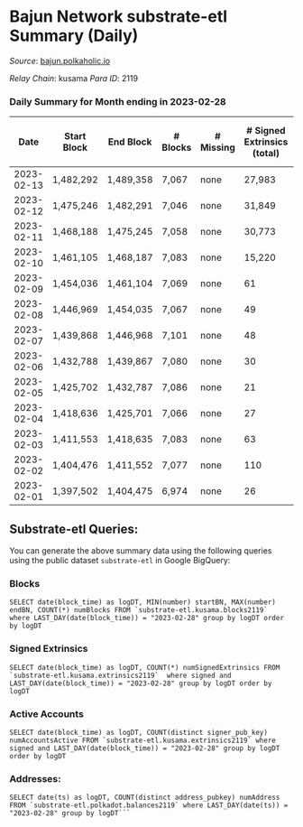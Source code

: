 # Bajun Network substrate-etl Summary (Daily)

_Source_: [bajun.polkaholic.io](https://bajun.polkaholic.io)

*Relay Chain*: kusama
*Para ID*: 2119



### Daily Summary for Month ending in 2023-02-28


| Date | Start Block | End Block | # Blocks | # Missing | # Signed Extrinsics (total) | # Active Accounts | # Addresses with Balances | # Events | # Transfers | # XCM Transfers In | # XCM Transfers Out |
| ---- | ----------- | --------- | -------- | --------- | --------------------------- | ----------------- | ------------------------- | -------- | ----------- | ------------------ | ------------------- |
| 2023-02-13 | 1,482,292 | 1,489,358 | 7,067 | none  | 27,983 | 460 |  | 190,690 | 818  |   |   |
| 2023-02-12 | 1,475,246 | 1,482,291 | 7,046 | none  | 31,849 | 578 | 5,602 | 214,735 | 1,051  |   |   |
| 2023-02-11 | 1,468,188 | 1,475,245 | 7,058 | none  | 30,773 | 649 | 5,492 | 207,995 | 1,207  |   |   |
| 2023-02-10 | 1,461,105 | 1,468,187 | 7,083 | none  | 15,220 | 474 | 5,297 | 122,730 | 3,937  |   |   |
| 2023-02-09 | 1,454,036 | 1,461,104 | 7,069 | none  | 61 | 23 | 4,645 | 16,979 | 671  |   |   |
| 2023-02-08 | 1,446,969 | 1,454,035 | 7,067 | none  | 49 | 23 | 4,384 | 14,484 | 44  |   |   |
| 2023-02-07 | 1,439,868 | 1,446,968 | 7,101 | none  | 48 | 22 | 4,362 | 14,533 | 42  |   |   |
| 2023-02-06 | 1,432,788 | 1,439,867 | 7,080 | none  | 30 | 15 | 4,342 | 14,363 | 25  |   |   |
| 2023-02-05 | 1,425,702 | 1,432,787 | 7,086 | none  | 21 | 5 | 4,338 | 14,340 | 27  |   |   |
| 2023-02-04 | 1,418,636 | 1,425,701 | 7,066 | none  | 27 | 11 | 4,326 | 14,322 | 21  |   |   |
| 2023-02-03 | 1,411,553 | 1,418,635 | 7,083 | none  | 63 | 18 | 4,314 | 14,606 | 58  |   |   |
| 2023-02-02 | 1,404,476 | 1,411,552 | 7,077 | none  | 110 | 5 | 4,286 | 14,877 | 110  |   |   |
| 2023-02-01 | 1,397,502 | 1,404,475 | 6,974 | none  | 26 | 14 | 4,258 | 14,136 | 18  |   |   |

## Substrate-etl Queries:
You can generate the above summary data using the following queries using the public dataset `substrate-etl` in Google BigQuery:


### Blocks
```
SELECT date(block_time) as logDT, MIN(number) startBN, MAX(number) endBN, COUNT(*) numBlocks FROM `substrate-etl.kusama.blocks2119`  where LAST_DAY(date(block_time)) = "2023-02-28" group by logDT order by logDT
```


### Signed Extrinsics
```
SELECT date(block_time) as logDT, COUNT(*) numSignedExtrinsics FROM `substrate-etl.kusama.extrinsics2119`  where signed and LAST_DAY(date(block_time)) = "2023-02-28" group by logDT order by logDT
```


### Active Accounts
```
SELECT date(block_time) as logDT, COUNT(distinct signer_pub_key) numAccountsActive FROM `substrate-etl.kusama.extrinsics2119` where signed and LAST_DAY(date(block_time)) = "2023-02-28" group by logDT order by logDT
```


### Addresses:
```
SELECT date(ts) as logDT, COUNT(distinct address_pubkey) numAddress FROM `substrate-etl.polkadot.balances2119` where LAST_DAY(date(ts)) = "2023-02-28" group by logDT```

